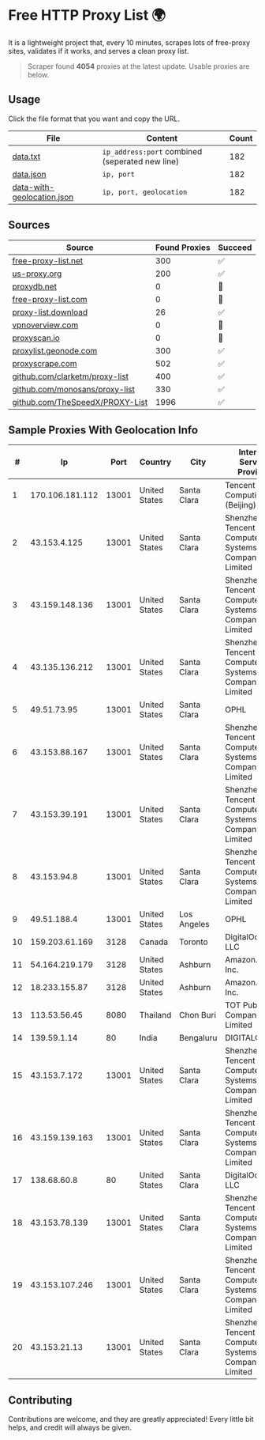 
# Free HTTP Proxy List 🌍

It is a lightweight project that, every 10 minutes, scrapes lots of free-proxy sites, validates if it works, and serves a clean proxy list.


> Scraper found **4054** proxies at the latest update. Usable proxies are below.

## Usage

Click the file format that you want and copy the URL.


|File|Content|Count|
|----|-------|-----|
|[data.txt](https://raw.githubusercontent.com/themiralay/Proxy-List-World/master/data.txt)|`ip_address:port` combined (seperated new line)|182|
|[data.json](https://raw.githubusercontent.com/themiralay/Proxy-List-World/master/data.json)|`ip, port`|182|
|[data-with-geolocation.json](https://raw.githubusercontent.com/themiralay/Proxy-List-World/master/data-with-geolocation.json)|`ip, port, geolocation`|182|

## Sources

|Source|Found Proxies|Succeed|
|------|-------------|-------|
|[free-proxy-list.net](https://free-proxy-list.net)|300|✅|
|[us-proxy.org](https://www.us-proxy.org)|200|✅|
|[proxydb.net](http://proxydb.net)|0|🚫|
|[free-proxy-list.com](https://free-proxy-list.com/?page=&port=&type%5B%5D=http&type%5B%5D=https&up_time=0&search=Search)|0|🚫|
|[proxy-list.download](https://www.proxy-list.download/HTTP)|26|✅|
|[vpnoverview.com](https://vpnoverview.com/privacy/anonymous-browsing/free-proxy-servers)|0|🚫|
|[proxyscan.io](https://www.proxyscan.io)|0|🚫|
|[proxylist.geonode.com](https://proxylist.geonode.com/api/proxy-list?limit=300&page=1&sort_by=lastChecked&sort_type=desc&protocols=http,https)|300|✅|
|[proxyscrape.com](https://api.proxyscrape.com/v2/?request=displayproxies&protocol=http&timeout=10000&country=all&ssl=all&anonymity=all)|502|✅|
|[github.com/clarketm/proxy-list](https://raw.githubusercontent.com/clarketm/proxy-list/master/proxy-list-raw.txt)|400|✅|
|[github.com/monosans/proxy-list](https://raw.githubusercontent.com/monosans/proxy-list/main/proxies/http.txt)|330|✅|
|[github.com/TheSpeedX/PROXY-List](https://raw.githubusercontent.com/TheSpeedX/PROXY-List/master/http.txt)|1996|✅|


## Sample Proxies With Geolocation Info

|#|Ip|Port|Country|City|Internet Service Provider|
|-|--|----|-------|----|-------------------------|
|1|170.106.181.112|13001|United States|Santa Clara|Tencent Cloud Computing (Beijing) Co|
|2|43.153.4.125|13001|United States|Santa Clara|Shenzhen Tencent Computer Systems Company Limited|
|3|43.159.148.136|13001|United States|Santa Clara|Shenzhen Tencent Computer Systems Company Limited|
|4|43.135.136.212|13001|United States|Santa Clara|Shenzhen Tencent Computer Systems Company Limited|
|5|49.51.73.95|13001|United States|Santa Clara|OPHL|
|6|43.153.88.167|13001|United States|Santa Clara|Shenzhen Tencent Computer Systems Company Limited|
|7|43.153.39.191|13001|United States|Santa Clara|Shenzhen Tencent Computer Systems Company Limited|
|8|43.153.94.8|13001|United States|Santa Clara|Shenzhen Tencent Computer Systems Company Limited|
|9|49.51.188.4|13001|United States|Los Angeles|OPHL|
|10|159.203.61.169|3128|Canada|Toronto|DigitalOcean, LLC|
|11|54.164.219.179|3128|United States|Ashburn|Amazon.com, Inc.|
|12|18.233.155.87|3128|United States|Ashburn|Amazon.com, Inc.|
|13|113.53.56.45|8080|Thailand|Chon Buri|TOT Public Company Limited|
|14|139.59.1.14|80|India|Bengaluru|DIGITALOCEAN|
|15|43.153.7.172|13001|United States|Santa Clara|Shenzhen Tencent Computer Systems Company Limited|
|16|43.159.139.163|13001|United States|Santa Clara|Shenzhen Tencent Computer Systems Company Limited|
|17|138.68.60.8|80|United States|Santa Clara|DigitalOcean, LLC|
|18|43.153.78.139|13001|United States|Santa Clara|Shenzhen Tencent Computer Systems Company Limited|
|19|43.153.107.246|13001|United States|Santa Clara|Shenzhen Tencent Computer Systems Company Limited|
|20|43.153.21.13|13001|United States|Santa Clara|Shenzhen Tencent Computer Systems Company Limited|



## Contributing

Contributions are welcome, and they are greatly appreciated! Every
little bit helps, and credit will always be given.


